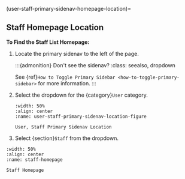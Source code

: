(user-staff-primary-sidenav-homepage-location)=
##  Staff Homepage Location

**To Find the Staff List Homepage:**

1. Locate the primary sidenav to the left of the page. 

    :::{admonition} Don't see the sidenav?
    :class: seealso, dropdown

    See {ref}`How to Toggle Primary Sidebar <how-to-toggle-primary-sidebar>` for more information. 
    :::

2. Select the dropdown for the {category}`User` category.

    ```{lazyfigure} ../../_static/solo_app/Universal/locations/primary-sidebar/dropdowns/user-primary-sidenav-dropdown-location.jpg
    :width: 50%
    :align: center
    :name: user-staff-primary-sidenav-location-figure

    User, Staff Primary Sidenav Location
    ```

3. Select {section}`Staff` from the dropdown.

```{lazyfigure} ../../_static/solo_app/Universal/locations/primary-sidebar/user-staff_primary-sidenav-location.jpg
:width: 50%
:align: center
:name: staff-homepage

Staff Homepage
```
